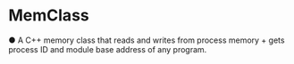 # MemClass
● A C++ memory class that reads and writes from process memory + gets process ID and module base address of any program.
